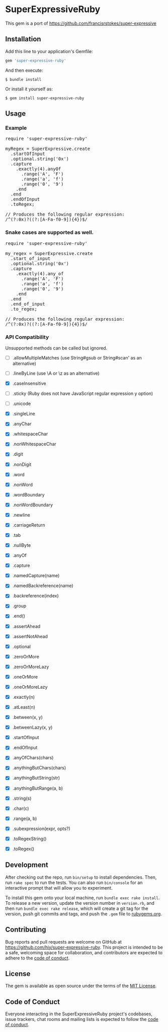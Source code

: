 # SuperExpressiveRuby

This gem is a port of https://github.com/francisrstokes/super-expressive

## Installation

Add this line to your application's Gemfile:

```ruby
gem 'super-expressive-ruby'
```

And then execute:

    $ bundle install

Or install it yourself as:

    $ gem install super-expressive-ruby

## Usage

### Example

<pre>
require 'super-expressive-ruby'

myRegex = SuperExpressive.create
  .startOfInput
  .optional.string('0x')
  .capture
    .exactly(4).anyOf
      .range('A', 'F')
      .range('a', 'f')
      .range('0', '9')
    .end
  .end
  .endOfInput
  .toRegex;

// Produces the following regular expression:
/^(?:0x)?((?:[A-Fa-f0-9]){4})$/
</pre>


### Snake cases are supported as well.

<pre>
require 'super-expressive-ruby'

my_regex = SuperExpressive.create
  .start_of_input
  .optional.string('0x')
  .capture
    .exactly(4).any_of
      .range('A', 'F')
      .range('a', 'f')
      .range('0', '9')
    .end
  .end
  .end_of_input
  .to_regex;

// Produces the following regular expression:
/^(?:0x)?((?:[A-Fa-f0-9]){4})$/
</pre>

### API Compatibility

Unsupported methods can be called but ignored.

- [ ] .allowMultipleMatches (use String#gsub or String#scan' as an alternative)
- [ ] .lineByLine (use \A or \z as an alternative)
- [x] .caseInsensitive
- [ ] .sticky (Ruby does not have JavaScript regular expression y option)
- [ ] .unicode
- [x] .singleLine
- [x] .anyChar
- [x] .whitespaceChar
- [x] .nonWhitespaceChar
- [x] .digit
- [x] .nonDigit
- [x] .word
- [x] .nonWord
- [x] .wordBoundary
- [x] .nonWordBoundary
- [x] .newline
- [x] .carriageReturn
- [x] .tab
- [x] .nullByte
- [x] .anyOf
- [x] .capture
- [x] .namedCapture(name)
- [x] .namedBackreference(name)
- [x] .backreference(index)
- [x] .group
- [x] .end()
- [x] .assertAhead
- [x] .assertNotAhead
- [x] .optional
- [x] .zeroOrMore
- [x] .zeroOrMoreLazy
- [x] .oneOrMore
- [x] .oneOrMoreLazy
- [x] .exactly(n)
- [x] .atLeast(n)
- [x] .between(x, y)
- [x] .betweenLazy(x, y)
- [x] .startOfInput
- [x] .endOfInput
- [x] .anyOfChars(chars)
- [x] .anythingButChars(chars)
- [x] .anythingButString(str)
- [x] .anythingButRange(a, b)
- [x] .string(s)
- [x] .char(c)
- [x] .range(a, b)
- [x] .subexpression(expr, opts?)
- [x] .toRegexString()
- [x] .toRegex()



## Development

After checking out the repo, run `bin/setup` to install dependencies. Then, run `rake spec` to run the tests. You can also run `bin/console` for an interactive prompt that will allow you to experiment.

To install this gem onto your local machine, run `bundle exec rake install`. To release a new version, update the version number in `version.rb`, and then run `bundle exec rake release`, which will create a git tag for the version, push git commits and tags, and push the `.gem` file to [rubygems.org](https://rubygems.org).

## Contributing

Bug reports and pull requests are welcome on GitHub at https://github.com/hiy/super-expressive-ruby. This project is intended to be a safe, welcoming space for collaboration, and contributors are expected to adhere to the [code of conduct](https://github.com/hiy/super-expressive-ruby/blob/master/CODE_OF_CONDUCT.md).


## License

The gem is available as open source under the terms of the [MIT License](https://opensource.org/licenses/MIT).

## Code of Conduct

Everyone interacting in the SuperExpressiveRuby project's codebases, issue trackers, chat rooms and mailing lists is expected to follow the [code of conduct](https://github.com/hiy/super-expressive-ruby/blob/master/CODE_OF_CONDUCT.md).
